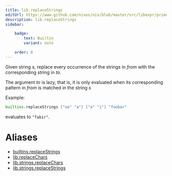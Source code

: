 ```yaml
---
title: lib.replaceStrings
editUrl: https://www.github.com/nixos/nix/blob/master/src/libexpr/primops.cc
description: lib.replaceStrings
sidebar:

    badge:
        text: Builtin
        variant: note

    order: 8
---
```


Given string *s*, replace every occurrence of the strings in *from*
with the corresponding string in *to*.

The argument *to* is lazy, that is, it is only evaluated when its corresponding pattern in *from* is matched in the string *s*

Example:

```nix
builtins.replaceStrings ["oo" "a"] ["a" "i"] "foobar"
```

evaluates to `"fabir"`.


# Aliases

- [builtins.replaceStrings](/nix-doc-comments/reference/builtins/builtins-replacestrings)
- [lib.replaceChars](/nix-doc-comments/reference/lib/lib-replacechars)
- [lib.strings.replaceChars](/nix-doc-comments/reference/lib/strings/lib-strings-replacechars)
- [lib.strings.replaceStrings](/nix-doc-comments/reference/lib/strings/lib-strings-replacestrings)


